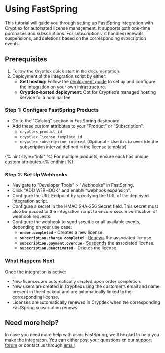 # Using FastSpring

This tutorial will guide you through setting up FastSpring integration with Cryptlex for automated license management. It supports both one-time purchases and subscriptions. For subscriptions, it handles renewals, suspensions, and deletions based on the corresponding subscription events.

## Prerequisites

1. Follow the Cryptlex quick start in the [documentation](https://docs.cryptlex.com/#quick-start).
2. Deployment of the integration script by either:
   * **Self hosting:** Follow the [deployment guide](https://github.com/cryptlex/third-party-integrations/tree/main/fastspring) to set up and configure the integration on your own infrastructure.
   * **Cryptlex-hosted deployment:** Opt for Cryptlex’s managed hosting service for a nominal fee.

### Step 1: Configure FastSpring Products

* Go to the "Catalog" section in FastSpring dashboard.
* Add these custom attributes to your “Product” or “Subscription”:
  * `cryptlex_product_id`
  * `cryptlex_license_template_id`
  * `cryptlex_subscription_interval` (Optional - Use this to override the subscription interval defined in the license template)

{% hint style="info" %}
For multiple products, ensure each has unique custom attributes.
{% endhint %}

### Step 2: Set Up Webhooks

* Navigate to "Developer Tools" > "Webhooks" in FastSpring.
* Click "ADD WEBHOOK" and enable "webhook expansion".
* Configure the URL Endpoint by specifying the URL of the deployed integration script.
* Configure a secret in the HMAC SHA-256 Secret field. This secret must also be passed to the integration script to ensure secure verification of webhook requests.
* Configure the webhook to send specific or all available events, depending on your use case:
  * **`order.completed`** - Creates a new license.
  * **`subscription.charge.completed`** - [Renews](https://docs.cryptlex.com/license-management/license-subscriptions#renewing-a-subscription) the associated license.
  * **`subscription.payment.overdue`** - [Suspends](https://docs.cryptlex.com/license-management/suspending-licenses) the associated license.
  * **`subscription.deactivated`** - Deletes the license.

### What Happens Next

Once the integration is active:

* New licenses are automatically created upon order completion.
* New users are created in Cryptlex using the customer's email and name present in the checkout and are automatically linked to the corresponding license.
* Licenses are automatically renewed in Cryptlex when the corresponding FastSpring subscription renews.

## Need more help?

In case you need more help with using FastSpring, we'll be glad to help you make the integration. You can either post your questions on our [support forum](https://forums.cryptlex.com/) or contact us through [email](mailto:support@cryptlex.com).

